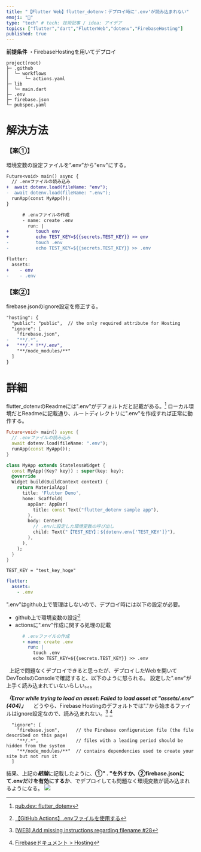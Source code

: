 ```yaml
---
title: "【Flutter Web】flutter_dotenv：デプロイ時に'.env'が読み込まれない"
emoji: "🔧"
type: "tech" # tech: 技術記事 / idea: アイデア
topics: ["flutter","dart","FlutterWeb","dotenv","FirebaseHosting"]
published: true
---
```


**前提条件**
・FirebaseHostingを用いてデプロイ
```yaml:記事で使用するフォルダ構成
project(root)
├─ .github
│  └─ workflows
│      └─ actions.yaml
├─ lib
│  └─ main.dart
├─ .env
├─ firebase.json
└─ pubspec.yaml
```

# 解決方法
### 【案①】
環境変数の設定ファイルを”.env”から"env"にする。
```diff dart:main.dart
Future<void> main() async {
  // .envファイルの読み込み
+  await dotenv.load(fileName: "env");
-  await dotenv.load(fileName: ".env");
  runApp(const MyApp());
}
```
```diff yaml:actions.yaml
      # .envファイルの作成
      - name: create .env
        run: |
+          touch env
+          echo TEST_KEY=${{secrets.TEST_KEY}} >> env
-          touch .env
-          echo TEST_KEY=${{secrets.TEST_KEY}} >> .env
```
```diff yaml:pubspec.yaml
flutter:
  assets:
+    - env
-    - .env
```

### 【案②】
firebase.jsonのignore設定を修正する。
```diff yaml:firebase.json
"hosting": {
  "public": "public",  // the only required attribute for Hosting
  "ignore": [
    "firebase.json",
-   "**/.*",
+   "**/.* !**/.env",
    "**/node_modules/**"
  ]
}
```



# 詳細
flutter_dotenvのReadmeには".env"がデフォルトだと記載がある。[^1]
ローカル環境だとReadmeに記載通り、ルートディレクトリに".env"を作成すれば正常に動作する。
```dart:main.dart
Future<void> main() async {
  // .envファイルの読み込み
  await dotenv.load(fileName: ".env");
  runApp(const MyApp());
}

class MyApp extends StatelessWidget {
  const MyApp({Key? key}) : super(key: key);
  @override
  Widget build(BuildContext context) {
    return MaterialApp(
      title: 'Flutter Demo',
      home: Scaffold(
        appBar: AppBar(
          title: const Text("flutter_dotenv sample app"),
        ),
        body: Center(
          // .envに設定した環境変数の呼び出し
          child: Text("【TEST_KEY】：${dotenv.env['TEST_KEY']}"),
        ),
      ),
    );
  }
}
```
```env:.env
TEST_KEY = "test_key_hoge"
```
```yaml:pubspec.yaml
flutter:
  assets:
    - .env
```
".env"はgithub上で管理はしないので、デプロイ時には以下の設定が必要。
- github上で環境変数の設定[^2]
- actionsに".env"作成に関する処理の記載

```yaml:actions.yaml
      # .envファイルの作成
      - name: create .env
        run: |
          touch .env
          echo TEST_KEY=${{secrets.TEST_KEY}} >> .env
```
&nbsp;
上記で問題なくデプロイできると思ったが、デプロイしたWebを開いてDevToolsのConsoleで確認すると、以下のように怒られる。
設定した".env"が上手く読み込まれていないらしい。。。

***「Error while trying to load an asset: Failed to load asset at "assets/.env" (404)」***
&nbsp;
&nbsp;
どうやら、Firebase Hostingのデフォルトでは"."から始まるファイルはignore設定なので、読み込まれない。[^3] [^4]
``` yaml:Firebaseドキュメント
  "ignore": [
    "firebase.json",      // the Firebase configuration file (the file described on this page)
    "**/.*",              // files with a leading period should be hidden from the system
    "**/node_modules/**"  // contains dependencies used to create your site but not run it
  ]
```

結果、上記の***結論***に記載したように、**①" . "を外すか、②firebase.jsonにて.envだけを有効にするか**、でデプロイしても問題なく環境変数が読み込まれるようになる。
![](/images/64c9e06d516a3e/picture_sukusyo.png)


[^1]: [pub.dev: flutter_dotenv](https://pub.dev/packages/flutter_dotenv)
[^2]: [【GitHub Actions】.envファイルを使用する](https://zenn.dev/big_tanukiudon/articles/fc1a2ff562ce3d)
[^3]: [[WEB] Add missing instructions regarding filename #28](https://github.com/java-james/flutter_dotenv/issues/28)
[^4]: [Firebaseドキュメント > Hosting](https://firebase.google.com/docs/hosting/full-config?hl=ja)